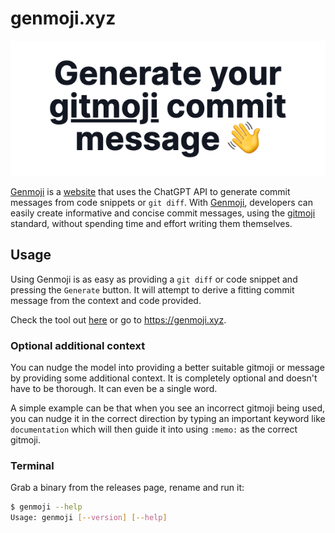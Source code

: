 # genmoji.xyz

<p align="center">
<img src="./apps/web/public/og-image.png">

[Genmoji](https://genmoji.xyz) is a [website](https://genmoji.xyz) that uses the ChatGPT API to generate commit messages from code snippets or `git diff`. With [Genmoji](https://genmoji.xyz), developers can easily create informative and concise commit messages, using the [gitmoji](https://gitmoji.dev) standard, without spending time and effort writing them themselves.

## Usage

Using Genmoji is as easy as providing a `git diff` or code snippet and pressing the `Generate` button. It will attempt to derive a fitting commit message from the context and code provided.

Check the tool out [here](https://genmoji.xyz) or go to https://genmoji.xyz.

### Optional additional context

You can nudge the model into providing a better suitable gitmoji or message by providing some additional context. It is completely optional and doesn't have to be thorough. It can even be a single word.

A simple example can be that when you see an incorrect gitmoji being used, you can nudge it in the correct direction by typing an important keyword like `documentation` which will then guide it into using `:memo:` as the correct gitmoji.

### Terminal

Grab a binary from the releases page, rename and run it:

```bash
$ genmoji --help
Usage: genmoji [--version] [--help]
```
